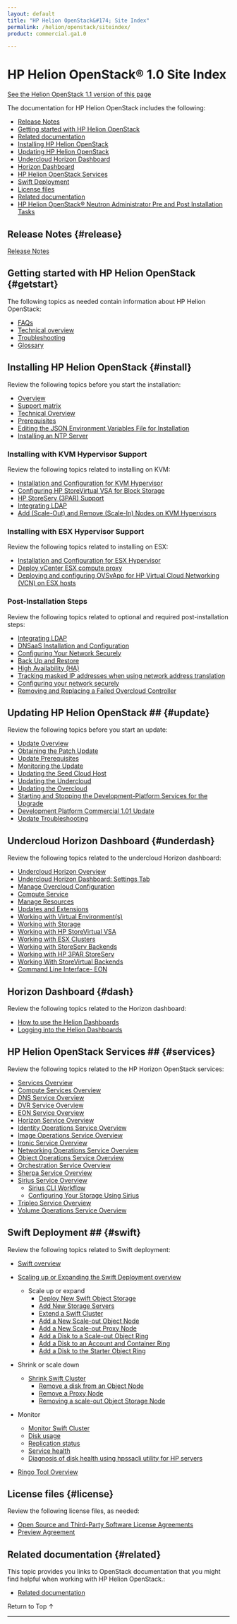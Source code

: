 ```yaml
---
layout: default
title: "HP Helion OpenStack&#174; Site Index"
permalink: /helion/openstack/siteindex/
product: commercial.ga1.0

---
```

<!--PUBLISHED-->

<script>

function PageRefresh {
onLoad="window.refresh"
}

PageRefresh();

</script>

<!--
<p style="font-size: small;"> <a href="/helion/openstack/3rd-party-license-agreements/">&#9664; PREV</a> | <a href="/helion/openstack/">&#9650; UP</a> | NEXT &#9654; </p>
-->

# HP Helion OpenStack&#174; 1.0 Site Index
[See the Helion OpenStack 1.1 version of this page](/helion/openstack/1.1/siteindex/)

The documentation for HP Helion OpenStack includes the following:

* [Release Notes](#release)
* [Getting started with HP Helion OpenStack](#getstart)
* [Related documentation](#related)
* [Installing HP Helion OpenStack](#install)
* [Updating HP Helion OpenStack](#update)
* [Undercloud Horizon Dashboard](#underdash)
* [Horizon Dashboard](#dash)
* [HP Helion OpenStack Services](#services)
* [Swift Deployment](#swift)
* [License files](#license)
* [Related documentation](#related)
* [HP Helion OpenStack&reg; Neutron Administrator Pre and Post Installation Tasks]( /helion/openstack/services/neutron/installation/intro/)


## Release Notes {#release}

[Release Notes](/helion/openstack/release-notes/) 

## Getting started with HP Helion OpenStack {#getstart}

The following topics as needed contain information about HP Helion OpenStack:

- [FAQs](/helion/openstack/faq/)  
- [Technical overview](/helion/openstack/technical-overview/)
- [Troubleshooting](/helion/openstack/services/troubleshooting/)
- [Glossary](/helion/openstack/glossary/)


## Installing HP Helion OpenStack {#install}

Review the following topics before you start the installation:

- [Overview](/helion/openstack/install/overview/) 
- [Support matrix](/helion/openstack/support-matrix/)
- [Technical Overview](/helion/openstack/technical-overview/)
- [Prerequisites](/helion/openstack/install/prereqs/)
- [Editing the JSON Environment Variables File for Installation](/helion/openstack/install/envars/)
- [Installing an NTP Server](/helion/openstack/install/ntp/)


### Installing with KVM Hypervisor Support

Review the following topics related to installing on KVM:

- [Installation and Configuration for KVM Hypervisor](/helion/openstack/install/kvm/)
- [Configuring HP StoreVirtual VSA for Block Storage](/helion/openstack/install/vsa/)
- [HP StoreServ (3PAR) Support](/helion/openstack/install/3par/)
- [Integrating LDAP](/helion/openstack/install/ldap/)
- [Add (Scale-Out) and Remove (Scale-In) Nodes on KVM Hypervisors](/helion/openstack/install/add/nodes/)

### Installing with ESX Hypervisor Support

Review the following topics related to installing on ESX:

- [Installation and Configuration for ESX Hypervisor](/helion/openstack/install/esx/)
- [Deploy vCenter ESX compute proxy](/helion/openstack/install/esx/proxy/)
- [Deploying and configuring OVSvApp for HP Virtual Cloud Networking (VCN) on ESX hosts](/helion/openstack/install/ovsvapp/)


### Post-Installation Steps

Review the following topics related to optional and required post-installation steps:

- [Integrating LDAP](/helion/openstack/install/ldap/)
- [DNSaaS Installation and Configuration](/helion/openstack/install/dnsaas/)
- [Configuring Your Network Securely](/helion/openstack/install/security/)
- [Back Up and Restore](/helion/openstack/backup.restore/)
- [High Availability (HA)](/helion/openstack/high-availability/)
- [Tracking masked IP addresses when using network address translation](/helion/openstack/maskedIP/)
- [Configuring your network securely](/helion/openstack/install/security/)
- [Removing and Replacing a Failed Overcloud Controller]( /helion/openstack/removing/failedovercloud/)

## Updating HP Helion OpenStack ## {#update}

Review the following topics before you start an update:

* [Update Overview](/helion/openstack/update/overview/101/)
* [Obtaining the Patch Update](/helion/openstack/update/download/101/)
* [Update Prerequisites](/helion/openstack/update/prereqs/101/)
* [Monitoring the Update](/helion/openstack/update/monitor/101/)
* [Updating the Seed Cloud Host](/helion/openstack/update/seed/101/)
* [Updating the Undercloud](/helion/openstack/update/undercloud/101/)
* [Updating the Overcloud](/helion/openstack/update/overcloud/101/)
* [Starting and Stopping the Development-Platform Services for the Upgrade](/helion/openstack/update/devplatstop/101/)
* [Development Platform Commercial 1.01 Update](/helion/openstack/update/devplat/101/)
* [Update Troubleshooting](/helion/openstack/update/troubleshooting/101/)


## Undercloud Horizon Dashboard {#underdash}

Review the following topics related to the undercloud Horizon dashboard:

- [Undercloud Horizon Overview](/helion/openstack/undercloud/horizon/overview/)
- [Undercloud Horizon Dashboard: Settings Tab](/helion/openstack/undercloud/admin/settings/)
- [Manage Overcloud Configuration](/helion/openstack/undercloud/oc/config/)
- [Compute Service](/helion/openstack/undercloud/resource/esx/compute/)
- [Manage Resources](/helion/openstack/undercloud/manage/resources/overview/)
- [Updates and Extensions](/helion/openstack/undercloud/admin/updates-and-extension/)
- [Working with Virtual Environment(s)](/helion/openstack/undercloud/resource/esx/)
- [Working with Storage](/helion/openstack/undercloud/manage/resources/storage/)
- [Working with HP StoreVirtual VSA](/helion/openstack/undercloud/storage/storevirtual/)
- [Working with ESX Clusters](/helion/openstack/undercloud/oc/config/esx/)
- [Working with StoreServ Backends](/helion/openstack/undercloud/oc/config/storeserv/)
- [Working with HP 3PAR StoreServ](/helion/openstack/undercloud/storage/storeserv/)
- [Working With StoreVirtual Backends](/helion/openstack/undercloud/oc/config/storevirtual/)
- [Command Line Interface- EON](/helion/openstack/undercloud/eon/cli/)

## Horizon Dashboard {#dash}

Review the following topics related to the Horizon dashboard:

- [How to use the Helion Dashboards](/helion/openstack/dashboard/how-works/)
- [Logging into the Helion Dashboards](/helion/openstack/dashboard/login/)


## HP Helion OpenStack Services ## {#services}

Review the following topics related to the HP Horizon OpenStack services:


- [Services Overview](/helion/openstack/services/overview/)
- [Compute Services Overview](/helion/openstack/services/compute/overview/)
- [DNS Service Overview](/helion/openstack/services/dns/overview/)
- [DVR Service Overview](/helion/openstack/services/dvr/overview/)
- [EON Service Overview](/helion/openstack/services/eon/overview/)
- [Horizon Service Overview](/helion/openstack/services/horizon/overview/)
- [Identity Operations Service Overview](/helion/openstack/services/identity/overview/)
- [Image Operations Service Overview](/helion/openstack/services/imaging/overview/)
- [Ironic Service Overview](/helion/openstack/services/ironic/overview/)
- [Networking Operations Service Overview](/helion/openstack/services/networking/overview/)
- [Object Operations Service Overview](/helion/openstack/services/object/overview/)
- [Orchestration Service Overview](/helion/openstack/services/orchestration/overview/)
- [Sherpa Service Overview](/helion/openstack/services/sherpa/overview/)
- [Sirius Service Overview](/helion/openstack/services/sirius/overview/)
	- [Sirius CLI Workflow](/helion/openstack/sirius/cli/workflow)
	- [Configuring Your Storage Using Sirius](/helion/openstack/sirius-cli/)
- [Tripleo Service Overview](/helion/openstack/services/tripleo/overview/)
- [Volume Operations Service Overview](/helion/openstack/services/volume/overview/)

<!-- Not in 1.01
- [Eve Service Overview](/helion/openstack/services/eve/overview/)
- [Focus Service Overview](/helion/openstack/services/focus/overview/)
- [Reporting Service Overview](/helion/openstack/services/reporting/overview/) -->



## Swift Deployment ## {#swift}

Review the following topics related to Swift deployment:

- [Swift overview](/helion/openstack/services/object/overview/)
- [Scaling up or Expanding the Swift Deployment overview](/helion/openstack/services/object/overview/scale-out-swift/)

	- Scale up or expand 
		- [Deploy New Swift Object Storage](/helion/openstack/services/swift/deployment-scale-out/)
		- [Add New Storage Servers](/helion/openstack/services/swift/provision-nodes)
		- [Extend a Swift Cluster](/helion/openstack/services/object/swift/expand-cluster/)
		- [Add a New Scale-out Object Node](/helion/openstack/services/swift/deployment/add-disk-object-node/)
		- [Add a New Scale-out Proxy Node](/helion/openstack/services/swift/deployment/add-proxy-node/)
		- [Add a Disk to a Scale-out Object Ring](/helion/openstack/services/swift/deployment/add-disk-scale-out/)
		- [Add a Disk to an Account and Container Ring](/helion/openstack/services/swift/deployment/add-disk-account-container/)
		- [Add a Disk to the Starter Object Ring](/helion/openstack/services/swift/deployment/add-disk-starter/)

- Shrink or scale down

	- [Shrink Swift Cluster](/helion/openstack/services/object/swift/shrink-cluster/) 
		- [Remove a disk from an Object Node](/helion/openstack/services/swift/deployment/remove-existing-disk/)
		- [Remove a Proxy Node](/helion/openstack/services/swift/deployment/remove-proxy-node/)
		- [Removing a scale-out Object Storage Node](/helion/openstack/services/swift/deployment/remove-scale-out-object-node/)
	
- Monitor
	- [Monitor Swift Cluster](/helion/openstack/services/object/swift/Monitor-cluster/)
	- [Disk usage](/helion/openstack/services/object/swift/Monitor-disk/)
	- [Replication status](/helion/openstack/services/object/swift/replica-status/)
	- [Service health](/helion/openstack/services/object/swift/health-check/)
	- [Diagnosis of disk health using hpssacli utility for HP servers](/helion/openstack/services/swift/diagnosis-disk-health/hpssacli/)

- [Ringo Tool Overview](/helion/openstack/GA1/services/object/pyringos/)

## License files {#license}

Review the following license files, as needed:

- [Open Source and Third-Party Software License Agreements](/helion/openstack/3rd-party-license-agreements/)
- [Preview Agreement](/helion/openstack/eula/)
 
## Related documentation {#related}

This topic provides you links to OpenStack documentation that you might find helpful when working with HP Helion OpenStack.\:

* [Related documentation](/helion/openstack/related-links)

<a href="#top" style="padding:14px 0px 14px 0px; text-decoration: none;"> Return to Top &#8593; </a>
 
----
